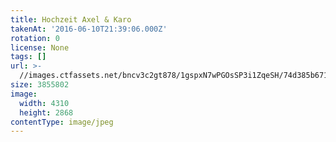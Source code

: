 ```yaml
---
title: Hochzeit Axel & Karo
takenAt: '2016-06-10T21:39:06.000Z'
rotation: 0
license: None
tags: []
url: >-
  //images.ctfassets.net/bncv3c2gt878/1gspxN7wPGOsSP3i1ZqeSH/74d385b671b352373daf0aa1357c76fa/hochzeit-axel--karo_27562618233_o
size: 3855802
image:
  width: 4310
  height: 2868
contentType: image/jpeg
---
```



